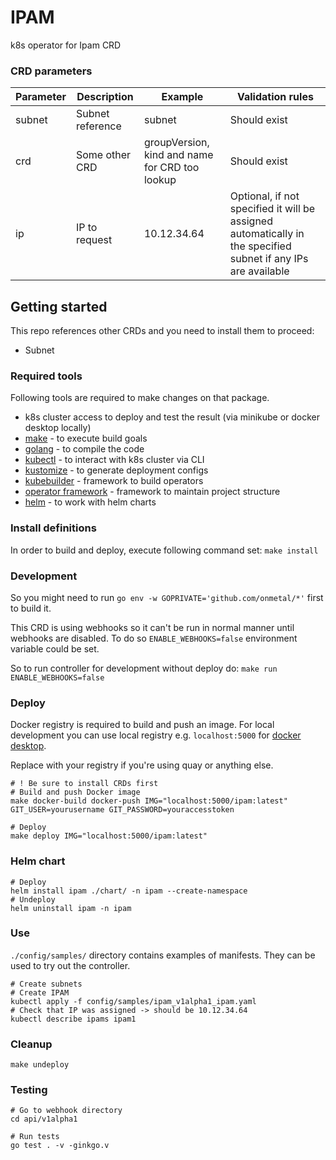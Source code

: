 # IPAM
k8s operator for Ipam CRD

### CRD parameters

| Parameter  | Description | Example | Validation rules |
| ------------- | ------------- | ------------- | ------------- |
| subnet | Subnet reference | subnet | Should exist |
| crd | Some other CRD | groupVersion, kind and name for CRD too lookup | Should exist |
| ip | IP to request | 10.12.34.64 | Optional, if not specified it will be assigned automatically in the specified subnet if any IPs are available |

## Getting started

This repo references other CRDs and you need to install them to proceed:
- Subnet 

### Required tools

Following tools are required to make changes on that package.

- k8s cluster access to deploy and test the result (via minikube or docker desktop locally)
- [make](https://www.gnu.org/software/make/) - to execute build goals
- [golang](https://golang.org/) - to compile the code
- [kubectl](https://kubernetes.io/docs/tasks/tools/install-kubectl/) - to interact with k8s cluster via CLI
- [kustomize](https://kustomize.io/) - to generate deployment configs
- [kubebuilder](https://book.kubebuilder.io) - framework to build operators
- [operator framework](https://operatorframework.io/) - framework to maintain project structure
- [helm](https://helm.sh/) - to work with helm charts

### Install definitions

In order to build and deploy, execute following command set: `make install`

### Development

So you might need to run `go env -w GOPRIVATE='github.com/onmetal/*'` first to build it.

This CRD is using webhooks so it can't be run in normal manner until webhooks are disabled.
To do so `ENABLE_WEBHOOKS=false` environment variable could be set.

So to run controller for development without deploy do: `make run ENABLE_WEBHOOKS=false`

### Deploy 

Docker registry is required to build and push an image. 
For local development you can use local registry e.g. `localhost:5000` for [docker desktop](https://docs.docker.com/registry/deploying/).

Replace with your registry if you're using quay or anything else.

```
# ! Be sure to install CRDs first
# Build and push Docker image
make docker-build docker-push IMG="localhost:5000/ipam:latest" GIT_USER=yourusername GIT_PASSWORD=youraccesstoken

# Deploy
make deploy IMG="localhost:5000/ipam:latest"
```

### Helm chart

```
# Deploy
helm install ipam ./chart/ -n ipam --create-namespace
# Undeploy
helm uninstall ipam -n ipam
```

### Use

`./config/samples/` directory contains examples of manifests. They can be used to try out the controller.

```
# Create subnets
# Create IPAM
kubectl apply -f config/samples/ipam_v1alpha1_ipam.yaml
# Check that IP was assigned -> should be 10.12.34.64
kubectl describe ipams ipam1
```

### Cleanup

`make undeploy`

### Testing

```
# Go to webhook directory
cd api/v1alpha1

# Run tests
go test . -v -ginkgo.v
```
